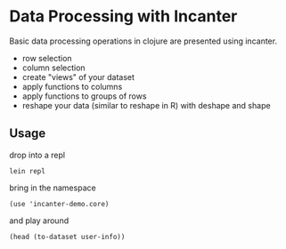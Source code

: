 # Data Processing with Incanter
Basic data processing operations in clojure are presented using incanter.

* row selection
* column selection
* create "views" of your dataset
* apply functions to columns
* apply functions to groups of rows
* reshape your data (similar to reshape in R) with deshape and shape

## Usage
drop into a repl

`lein repl`

bring in the namespace

`(use 'incanter-demo.core)`

and play around

`(head (to-dataset user-info))`
